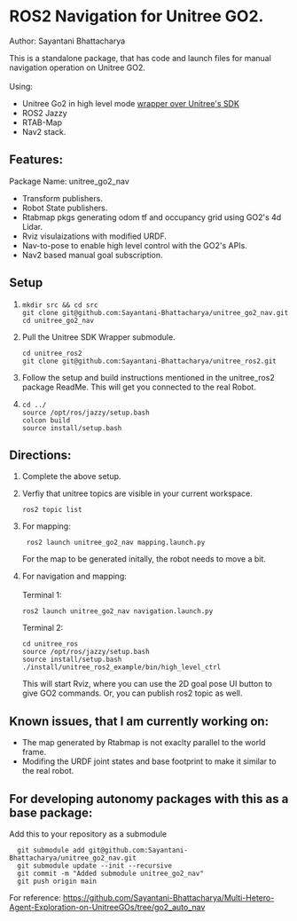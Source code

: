 # ROS2 Navigation for Unitree GO2.
Author: Sayantani Bhattacharya

This is a standalone package, that has code and launch files for manual navigation operation on Unitree GO2.
</br></br>
Using: 
- Unitree Go2 in high level mode  [wrapper over Unitree's SDK](https://github.com/Sayantani-Bhattacharya/unitree_ros2)
- ROS2 Jazzy
- RTAB-Map
- Nav2 stack.

## Features:
Package Name: unitree_go2_nav
- Transform publishers.
- Robot State publishers.
- Rtabmap pkgs generating odom tf and occupancy grid using GO2's 4d Lidar.
- Rviz visulaizations with modified URDF.
- Nav-to-pose to enable high level control with the GO2's APIs.
- Nav2 based manual goal subscription.

## Setup   
  1.     mkdir src && cd src
         git clone git@github.com:Sayantani-Bhattacharya/unitree_go2_nav.git
         cd unitree_go2_nav
     
  2. Pull the Unitree SDK Wrapper submodule.
    
         cd unitree_ros2       
         git clone git@github.com:Sayantani-Bhattacharya/unitree_ros2.git
     
  3. Follow the setup and build instructions mentioned in the unitree_ros2 package ReadMe. This will get you connected to the real Robot.
  4.     cd ../
         source /opt/ros/jazzy/setup.bash
         colcon build
         source install/setup.bash

## Directions:

1. Complete the above setup.
2. Verfiy that unitree topics are visible in your current workspace.

       ros2 topic list
3. For mapping:

        ros2 launch unitree_go2_nav mapping.launch.py

   For the map to be generated initally, the robot needs to move a bit.

4. For navigation and mapping:
   </br>  
   Terminal 1:

       ros2 launch unitree_go2_nav navigation.launch.py

   Terminal 2:
   
       cd unitree_ros
       source /opt/ros/jazzy/setup.bash
       source install/setup.bash
       ./install/unitree_ros2_example/bin/high_level_ctrl

   This will start Rviz, where you can use the 2D goal pose UI button to give GO2 commands.
   Or, you can publish ros2 topic as well.
   

## Known issues, that I am currently working on:
  - The map generated by Rtabmap is not exaclty parallel to the world frame.
  - Modifing the URDF joint states and base footprint to make it similar to the real robot.


## For developing autonomy packages with this as a base package:
Add this to your repository as a submodule

      git submodule add git@github.com:Sayantani-Bhattacharya/unitree_go2_nav.git 
      git submodule update --init --recursive 
      git commit -m "Added submodule unitree_go2_nav" 
      git push origin main 

For reference: https://github.com/Sayantani-Bhattacharya/Multi-Hetero-Agent-Exploration-on-UnitreeGOs/tree/go2_auto_nav

